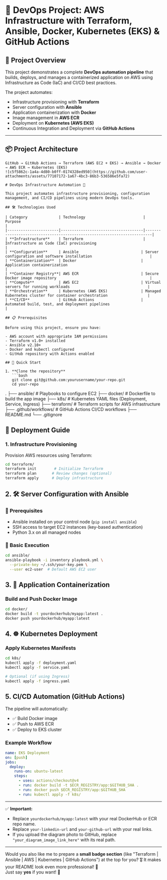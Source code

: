 # 🚀 DevOps Project: AWS Infrastructure with Terraform, Ansible, Docker, Kubernetes (EKS) & GitHub Actions

## 📄 Project Overview

This project demonstrates a complete **DevOps automation pipeline** that builds, deploys, and manages a containerized application on AWS using Infrastructure as Code (IaC) and CI/CD best practices.

The project automates:

- Infrastructure provisioning with **Terraform**
- Server configuration with **Ansible**
- Application containerization with **Docker**
- Image management in **AWS ECR**
- Deployment on **Kubernetes (AWS EKS)**
- Continuous Integration and Deployment via **GitHub Actions**

---

## 📦 Project Architecture

```text
GitHub → GitHub Actions → Terraform (AWS EC2 + EKS) → Ansible → Docker → AWS ECR → Kubernetes (EKS)
![c5f5862c-1a4a-4d80-b0ff-0174328ed950](https://github.com/user-attachments/assets/77107172-1a67-4bc3-86b3-536586e5fa72)

# DevOps Infrastructure Automation 🚀

This project automates infrastructure provisioning, configuration management, and CI/CD pipelines using modern DevOps tools.

## 🛠 Technologies Used

| Category              | Technology                          | Purpose                                                                 |
|-----------------------|-------------------------------------|-------------------------------------------------------------------------|
| **Infrastructure**    | Terraform                           | Infrastructure as Code (IaC) provisioning                               |
| **Configuration**     | Ansible                            | Server configuration and software installation                          |
| **Containerization**  | Docker                             | Application containerization                                            |
| **Container Registry**| AWS ECR                            | Secure Docker image repository                                          |
| **Compute**           | AWS EC2                            | Virtual servers for running workloads                                   |
| **Orchestration**     | Kubernetes (AWS EKS)               | Managed Kubernetes cluster for container orchestration                  |
| **CI/CD**             | GitHub Actions                     | Automated build, test, and deployment pipelines                         |

## 📋 Prerequisites

Before using this project, ensure you have:

- AWS account with appropriate IAM permissions
- Terraform v1.0+ installed
- Ansible v2.10+
- Docker and kubectl configured
- GitHub repository with Actions enabled

## 🚀 Quick Start

1. **Clone the repository**
   ```bash
   git clone git@github.com:yourusername/your-repo.git
   cd your-repo
```
.
├── ansible/         # Playbooks to configure EC2
├── docker/          # Dockerfile to build the app image
├── k8s/             # Kubernetes YAML files (Deployment, Service, Ingress)
├── terraform/       # Terraform scripts for AWS infrastructure
├── .github/workflows/ # GitHub Actions CI/CD workflows
├── README.md
└── .gitignore

## 🚀 Deployment Guide

### 1. **Infrastructure Provisioning**  
Provision AWS resources using Terraform:

```bash
cd terraform/
terraform init        # Initialize Terraform
terraform plan       # Review changes (optional)
terraform apply      # Deploy infrastructure
```
## 2. 🛠 Server Configuration with Ansible

### 📌 Prerequisites
- Ansible installed on your control node (`pip install ansible`)
- SSH access to target EC2 instances (key-based authentication)
- Python 3.x on all managed nodes

### 🔧 Basic Execution
```bash
cd ansible/
ansible-playbook -i inventory playbook.yml \
  --private-key ~/.ssh/your-key.pem \
  --user ec2-user  # Default AWS EC2 user

```
## 3. 🐳 Application Containerization

### Build and Push Docker Image

```bash
cd docker/
docker build -t yourdockerhub/myapp:latest .
docker push yourdockerhub/myapp:latest
```
## 4. ☸️ Kubernetes Deployment

### Apply Kubernetes Manifests

```bash
cd k8s/
kubectl apply -f deployment.yaml
kubectl apply -f service.yaml

# Optional (if using Ingress)
kubectl apply -f ingress.yaml
```

## 5. CI/CD Automation (GitHub Actions)

The pipeline will automatically:
- ✅ Build Docker image
- ✅ Push to AWS ECR
- ✅ Deploy to EKS cluster

### Example Workflow
```yaml
name: EKS Deployment
on: [push]
jobs:
  deploy:
    runs-on: ubuntu-latest
    steps:
      - uses: actions/checkout@v4
      - run: docker build -t $ECR_REGISTRY/app:$GITHUB_SHA .
      - run: docker push $ECR_REGISTRY/app:$GITHUB_SHA
      - run: kubectl apply -f k8s/
```


---

✅ **Important:**
- Replace `yourdockerhub/myapp:latest` with your real DockerHub or ECR repo name.
- Replace `your-linkedin-url` and `your-github-url` with your real links.
- If you upload the diagram photo to GitHub, replace `"your_diagram_image_link_here"` with its real path.

---

Would you also like me to prepare a **small badge section** (like "Terraform | Ansible | AWS | Kubernetes | GitHub Actions") at the top for you? 🎖️
It makes your README look even more professional! 🚀  
Just say **yes** if you want! 🌟


